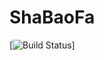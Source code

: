 # ShaBaoFa

[![Build Status](https://github-readme-stats-git-masterorgs-github-readme-stats-team.vercel.app/api?username=ShabaoFa&include_orgs=true&hide_title=false&hide_border=true&show_icons=true&include_all_commits=true&line_height=20&bg_color=0,EC6C6C,FFD479,FFFC79,73FA79&theme=graywhite&locale=cn)]